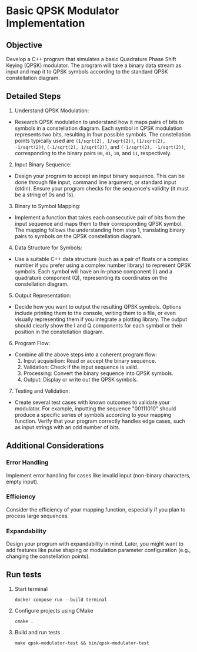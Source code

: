 # Basic QPSK Modulator Implementation

## Objective

Develop a C++ program that simulates a basic Quadrature Phase Shift Keying (QPSK) modulator. The program will
take a binary data stream as input and map it to QPSK symbols according to the standard QPSK constellation diagram.

## Detailed Steps

1. Understand QPSK Modulation:
  - Research QPSK modulation to understand how it maps pairs of bits to symbols in a constellation diagram.
Each symbol in QPSK modulation represents two bits, resulting in four possible symbols. The constellation
points typically used are `(1/sqrt(2), 1/sqrt(2))`, `(1/sqrt(2), -1/sqrt(2))`, `(-1/sqrt(2), 1/sqrt(2))`, and `(-1/sqrt(2), -1/sqrt(2))`, corresponding to the binary pairs `00`, `01`, `10`, and `11`, respectively.
2. Input Binary Sequence:
- Design your program to accept an input binary sequence. This can be done through file input, command
line argument, or standard input (stdin). Ensure your program checks for the sequence's validity (it must be
a string of 0s and 1s).
3. Binary to Symbol Mapping:
- Implement a function that takes each consecutive pair of bits from the input sequence and maps them to
their corresponding QPSK symbol. The mapping follows the understanding from step 1, translating binary
pairs to symbols on the QPSK constellation diagram.
4. Data Structure for Symbols:
- Use a suitable C++ data structure (such as a pair of floats or a complex number if you prefer using a complex
number library) to represent QPSK symbols. Each symbol will have an in-phase component (I) and a
quadrature component (Q), representing its coordinates on the constellation diagram.
5. Output Representation:
- Decide how you want to output the resulting QPSK symbols. Options include printing them to the console,
writing them to a file, or even visually representing them if you integrate a plotting library. The output
should clearly show the I and Q components for each symbol or their position in the constellation diagram.
6. Program Flow:
- Combine all the above steps into a coherent program flow:
    1. Input acquisition: Read or accept the binary sequence.
    2. Validation: Check if the input sequence is valid.
    3. Processing: Convert the binary sequence into QPSK symbols.
    4. Output: Display or write out the QPSK symbols.
7. Testing and Validation:
- Create several test cases with known outcomes to validate your modulator. For example, inputting the
sequence "00111010" should produce a specific series of symbols according to your mapping function.
Verify that your program correctly handles edge cases, such as input strings with an odd number of bits.

## Additional Considerations

### Error Handling

Implement error handling for cases like invalid input (non-binary characters, empty input).

### Efficiency

Consider the efficiency of your mapping function, especially if you plan to process large sequences.

### Expandability

Design your program with expandability in mind. Later, you might want to add features like pulse
shaping or modulation parameter configuration (e.g., changing the constellation points).

## Run tests

1. Start terminal
    ```
    docker compose run --build terminal
    ```

2. Configure projects using CMake
    ```
    cmake .
    ```

3. Build and run tests
    ```
    make qpsk-modulator-test && bin/qpsk-modulator-test
    ```